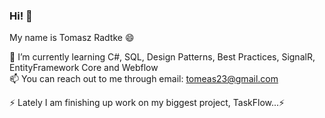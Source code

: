 ### Hi! 👋 <br>
My name is Tomasz Radtke 😄 <br>

🌱 I’m currently learning C#, SQL, Design Patterns, 
 Best Practices, SignalR, EntityFramework Core and Webflow <br>
📫 You can reach out to me through email: tomeas23@gmail.com

⚡ Lately I am finishing up work on my biggest project, TaskFlow...⚡
<!--
**RadtkeTomasz/RadtkeTomasz** is a ✨ _special_ ✨ repository because its `README.md` (this file) appears on your GitHub profile.

Here are some ideas to get you started:

- 🔭 I’m currently working on ...
- 
- 👯 I’m looking to collaborate on ...
- 🤔 I’m looking for help with ...
- 💬 Ask me about ...
-  ...
-  Pronouns: ...
- 
-->
